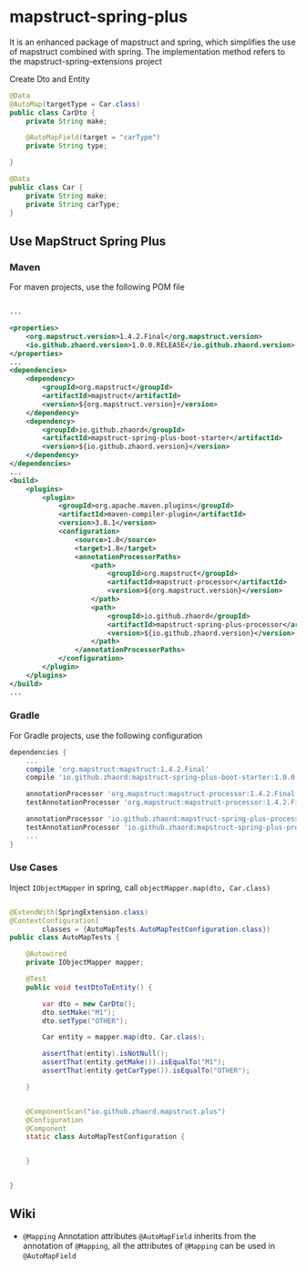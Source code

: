 # mapstruct-spring-plus
It is an enhanced package of mapstruct and spring, which simplifies the use of mapstruct combined with spring. The implementation method refers to the mapstruct-spring-extensions project

Create Dto and Entity
``` java
@Data
@AutoMap(targetType = Car.class)
public class CarDto {
    private String make;

    @AutoMapField(target = "carType")
    private String type;

}

@Data
public class Car {
    private String make;
    private String carType;
}
```

## Use MapStruct Spring Plus

### Maven
For maven projects, use the following POM file

```xml

...

<properties>
    <org.mapstruct.version>1.4.2.Final</org.mapstruct.version>
    <io.github.zhaord.version>1.0.0.RELEASE</io.github.zhaord.version>
</properties>
...
<dependencies>
    <dependency>
        <groupId>org.mapstruct</groupId>
        <artifactId>mapstruct</artifactId>
        <version>${org.mapstruct.version}</version>
    </dependency>
    <dependency>
        <groupId>io.github.zhaord</groupId>
        <artifactId>mapstruct-spring-plus-boot-starter</artifactId>
        <version>${io.github.zhaord.version}</version>
    </dependency>
</dependencies>
...
<build>
    <plugins>
        <plugin>
            <groupId>org.apache.maven.plugins</groupId>
            <artifactId>maven-compiler-plugin</artifactId>
            <version>3.8.1</version>
            <configuration>
                <source>1.8</source>
                <target>1.8</target>
                <annotationProcessorPaths>
                    <path>
                        <groupId>org.mapstruct</groupId>
                        <artifactId>mapstruct-processor</artifactId>
                        <version>${org.mapstruct.version}</version>
                    </path>
                    <path>
                        <groupId>io.github.zhaord</groupId>
                        <artifactId>mapstruct-spring-plus-processor</artifactId>
                        <version>${io.github.zhaord.version}</version>
                    </path>
                </annotationProcessorPaths>
            </configuration>
        </plugin>
    </plugins>
</build>
...

```

###  Gradle
For Gradle projects, use the following configuration

``` gradle
dependencies {
    ...
    compile 'org.mapstruct:mapstruct:1.4.2.Final'
    compile 'io.github.zhaord:mapstruct-spring-plus-boot-starter:1.0.0.RELEASE'

    annotationProcessor 'org.mapstruct:mapstruct-processor:1.4.2.Final'
    testAnnotationProcessor 'org.mapstruct:mapstruct-processor:1.4.2.Final' // if you are using mapstruct in test code

    annotationProcessor 'io.github.zhaord:mapstruct-spring-plus-processor:1.0.0.RELEASE'
    testAnnotationProcessor 'io.github.zhaord:mapstruct-spring-plus-processor:1.0.0.RELEASE' // if you are using mapstruct in test code
    ...
}
```

### Use Cases
Inject `IObjectMapper` in spring, call `objectMapper.map(dto, Car.class)`

``` java

@ExtendWith(SpringExtension.class)
@ContextConfiguration(
        classes = {AutoMapTests.AutoMapTestConfiguration.class})
public class AutoMapTests {

    @Autowired
    private IObjectMapper mapper;

    @Test
    public void testDtoToEntity() {

        var dto = new CarDto();
        dto.setMake("M1");
        dto.setType("OTHER");

        Car entity = mapper.map(dto, Car.class);

        assertThat(entity).isNotNull();
        assertThat(entity.getMake()).isEqualTo("M1");
        assertThat(entity.getCarType()).isEqualTo("OTHER");

    }


    @ComponentScan("io.github.zhaord.mapstruct.plus")
    @Configuration
    @Component
    static class AutoMapTestConfiguration {


    }


}

```

## Wiki
* `@Mapping` Annotation attributes
  `@AutoMapField` inherits from the annotation of `@Mapping`, all the attributes of `@Mapping` can be used in `@AutoMapField`
